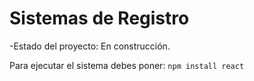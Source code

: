 <h1>Sistemas de Registro</h1>

-Estado del proyecto: En construcción.

Para ejecutar el sistema debes poner:
```npm install react```
